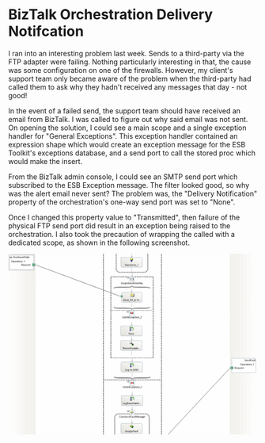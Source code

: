 # BizTalk Orchestration Delivery Notifcation
I ran into an interesting problem last week. Sends to a third-party via the FTP adapter were failing. Nothing particularly interesting in that, the cause was some configuration on one of the firewalls. However, my client's support team only became aware of the problem when the third-party had called them to ask why they hadn't received any messages that day - not good!

In the event of a failed send, the support team should have received an email from BizTalk. I was called to figure out why said email was not sent. On opening the solution, I could see a main scope and a single exception handler for "General Exceptions". This exception handler contained an expression shape which would create an exception message for the ESB Toolkit's exceptions database, and a send port to  call the stored proc which would make the insert.

From the BizTalk admin console, I could see an SMTP send port which subscribed to the ESB Exception message. The filter looked good, so why was the alert email never sent? The problem was, the "Delivery Notification" property of the orchestration's one-way send port was set to "None".

Once I changed this property value to "Transmitted", then failure of the physical FTP send port did result in an exception being raised to the orchestration. I also took the precaution of wrapping the called with a dedicated scope, as shown in the following screenshot.

![odx image](/images/delivery-notification/DeliveryNotification.png)